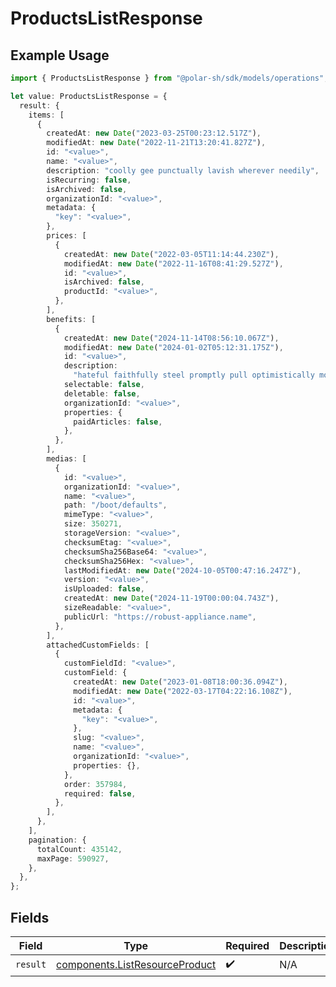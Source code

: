 # ProductsListResponse

## Example Usage

```typescript
import { ProductsListResponse } from "@polar-sh/sdk/models/operations";

let value: ProductsListResponse = {
  result: {
    items: [
      {
        createdAt: new Date("2023-03-25T00:23:12.517Z"),
        modifiedAt: new Date("2022-11-21T13:20:41.827Z"),
        id: "<value>",
        name: "<value>",
        description: "coolly gee punctually lavish wherever needily",
        isRecurring: false,
        isArchived: false,
        organizationId: "<value>",
        metadata: {
          "key": "<value>",
        },
        prices: [
          {
            createdAt: new Date("2022-03-05T11:14:44.230Z"),
            modifiedAt: new Date("2022-11-16T08:41:29.527Z"),
            id: "<value>",
            isArchived: false,
            productId: "<value>",
          },
        ],
        benefits: [
          {
            createdAt: new Date("2024-11-14T08:56:10.067Z"),
            modifiedAt: new Date("2024-01-02T05:12:31.175Z"),
            id: "<value>",
            description:
              "hateful faithfully steel promptly pull optimistically monthly searchingly forgather wherever",
            selectable: false,
            deletable: false,
            organizationId: "<value>",
            properties: {
              paidArticles: false,
            },
          },
        ],
        medias: [
          {
            id: "<value>",
            organizationId: "<value>",
            name: "<value>",
            path: "/boot/defaults",
            mimeType: "<value>",
            size: 350271,
            storageVersion: "<value>",
            checksumEtag: "<value>",
            checksumSha256Base64: "<value>",
            checksumSha256Hex: "<value>",
            lastModifiedAt: new Date("2024-10-05T00:47:16.247Z"),
            version: "<value>",
            isUploaded: false,
            createdAt: new Date("2024-11-19T00:00:04.743Z"),
            sizeReadable: "<value>",
            publicUrl: "https://robust-appliance.name",
          },
        ],
        attachedCustomFields: [
          {
            customFieldId: "<value>",
            customField: {
              createdAt: new Date("2023-01-08T18:00:36.094Z"),
              modifiedAt: new Date("2022-03-17T04:22:16.108Z"),
              id: "<value>",
              metadata: {
                "key": "<value>",
              },
              slug: "<value>",
              name: "<value>",
              organizationId: "<value>",
              properties: {},
            },
            order: 357984,
            required: false,
          },
        ],
      },
    ],
    pagination: {
      totalCount: 435142,
      maxPage: 590927,
    },
  },
};
```

## Fields

| Field                                                                            | Type                                                                             | Required                                                                         | Description                                                                      |
| -------------------------------------------------------------------------------- | -------------------------------------------------------------------------------- | -------------------------------------------------------------------------------- | -------------------------------------------------------------------------------- |
| `result`                                                                         | [components.ListResourceProduct](../../models/components/listresourceproduct.md) | :heavy_check_mark:                                                               | N/A                                                                              |